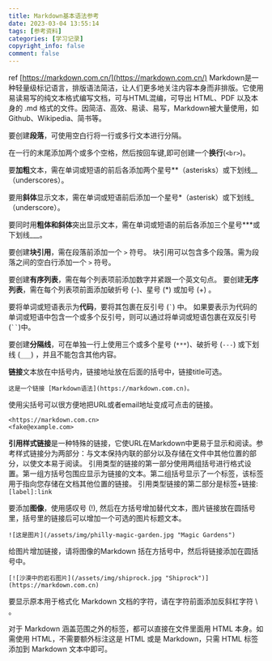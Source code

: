 ```yaml
---
title: Markdown基本语法参考
date: 2023-03-04 13:55:14
tags: [参考资料]
categories: [学习记录]
copyright_info: false
comment: false
---
```

ref [https://markdown.com.cn/](https://markdown.com.cn/)
Markdown是一种轻量级标记语言，排版语法简洁，让人们更多地关注内容本身而非排版。它使用易读易写的纯文本格式编写文档，可与HTML混编，可导出 HTML、PDF 以及本身的 .md 格式的文件。因简洁、高效、易读、易写，Markdown被大量使用，如Github、Wikipedia、简书等。

<!-- more -->

要创建**段落**，可使用空白行将一行或多行文本进行分隔。

在一行的末尾添加两个或多个空格，然后按回车键,即可创建一个**换行**(`<br>`)。

要**加粗**文本，需在单词或短语的前后各添加两个星号\*\*（asterisks）或下划线\_\_（underscores）。

要用**斜体**显示文本，需在单词或短语前后添加一个星号\*（asterisk）或下划线\_（underscore）。

要同时用**粗体和斜体**突出显示文本，需在单词或短语的前后各添加三个星号\*\*\*或下划线\_\_\_。

要创建**块引用**，需在段落前添加一个 `>` 符号。
块引用可以包含多个段落。需为段落之间的空白行添加一个 `>` 符号。

要创建**有序列表**，需在每个列表项前添加数字并紧跟一个英文句点。
要创建**无序列表**，需在每个列表项前面添加破折号 (-)、星号 (*) 或加号 (+) 。

要将单词或短语表示为**代码**，要将其包裹在反引号 (`` ` ``) 中。
如果要表示为代码的单词或短语中包含一个或多个反引号，则可以通过将单词或短语包裹在双反引号(` `` `)中。

要创建**分隔线**，可在单独一行上使用三个或多个星号 (`***`)、破折号 (`---`) 或下划线 (`___`) ，并且不能包含其他内容。

**链接**文本放在中括号内，链接地址放在后面的括号中，链接title可选。
```
这是一个链接 [Markdown语法](https://markdown.com.cn)。
```
使用尖括号可以很方便地把URL或者email地址变成可点击的链接。
```
<https://markdown.com.cn>
<fake@example.com>
```

**引用样式链接**是一种特殊的链接，它使URL在Markdown中更易于显示和阅读。参考样式链接分为两部分：与文本保持内联的部分以及存储在文件中其他位置的部分，以使文本易于阅读。
引用类型的链接的第一部分使用两组括号进行格式设置。第一组方括号包围应显示为链接的文本。第二组括号显示了一个标签，该标签用于指向您存储在文档其他位置的链接。
引用类型链接的第二部分是标签+链接: `[label]:link`


要添加**图像**，使用感叹号 (!), 然后在方括号增加替代文本，图片链接放在圆括号里，括号里的链接后可以增加一个可选的图片标题文本。

```
![这是图片](/assets/img/philly-magic-garden.jpg "Magic Gardens")
```

给图片增加链接，请将图像的Markdown 括在方括号中，然后将链接添加在圆括号中。
```
[![沙漠中的岩石图片](/assets/img/shiprock.jpg "Shiprock")](https://markdown.com.cn)
```

要显示原本用于格式化 Markdown 文档的字符，请在字符前面添加反斜杠字符 \\ 。

对于 Markdown 涵盖范围之外的标签，都可以直接在文件里面用 HTML 本身。如需使用 HTML，不需要额外标注这是 HTML 或是 Markdown，只需 HTML 标签添加到 Markdown 文本中即可。